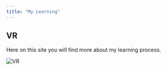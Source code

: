 ```yaml
---
title: "My Learning"
---
```


## VR
Here on this site you will find more about my learning process.

![VR](/th-4257821626.jpg)